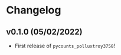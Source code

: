 # Changelog

<!--next-version-placeholder-->

## v0.1.0 (05/02/2022)

- First release of `pycounts_polluxtroy3758`!